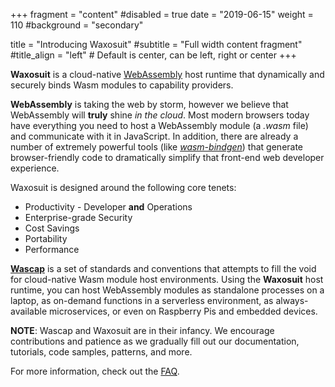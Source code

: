 +++
fragment = "content"
#disabled = true
date = "2019-06-15"
weight = 110
#background = "secondary"

title = "Introducing Waxosuit"
#subtitle = "Full width content fragment"
#title_align = "left" # Default is center, can be left, right or center
+++

**Waxosuit** is a cloud-native [WebAssembly](https://webassembly.org) host runtime that dynamically and securely binds Wasm modules to capability providers.

**WebAssembly** is taking the web by storm, however we believe that WebAssembly will **truly** shine _in the cloud_. Most modern browsers today have everything you need to host a WebAssembly module (a _.wasm_ file) and communicate with it in JavaScript. In addition, there are already a number of extremely powerful tools (like _[wasm-bindgen](https://github.com/rustwasm/wasm-bindgen)_) that generate browser-friendly code to dramatically simplify that front-end web developer experience.

Waxosuit is designed around the following core tenets:

* Productivity - Developer **and** Operations
* Enterprise-grade Security
* Cost Savings
* Portability
* Performance

**[Wascap](https://wascap.io)** is a set of standards and conventions that attempts to fill the void for cloud-native Wasm module host environments. Using the **Waxosuit** host runtime, you can host WebAssembly modules as standalone processes on a laptop, as on-demand functions in a serverless environment, as always-available microservices, or even on Raspberry Pis and embedded devices.

**NOTE**: Wascap and Waxosuit are in their infancy. We encourage contributions and patience as we gradually fill out our documentation, tutorials, code samples, patterns, and more.

For more information, check out the [FAQ](faq).
